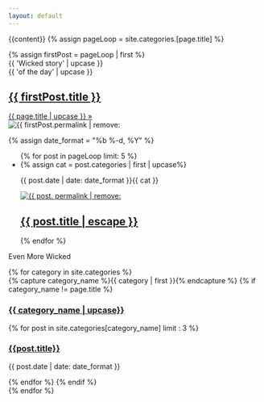 ```yaml
---
layout: default
---
```

{{content}}
{% assign pageLoop = site.categories.[page.title] %}
<section class = 'flex-in'>
{% assign firstPost = pageLoop | first %}
<div class = 'flex featured'>
  <div class = 'child third flex'>
     <div class = 'catch items'>
      <div class = 'left'>{{ 'Wicked story' | upcase }}</div>
      <div class = 'right'>{{ 'of the day' | upcase }}</div>
     </div>
     <a  href = '{{ firstPost.url | relative_url }}' class = 'title {{ page.title | downcase }} items'>
      <h1>{{ firstPost.title }}</h1>
      <span>{{ page.title | upcase }} &raquo;</span>
     </a>
  </div>
  <a '{{ firstPost.url | relative_url }}' class = 'child main '>
     <img src = '{{ site.baseurl }}/assets/posts/{{ firstPost.permalink | remove: '/'}}.jpg' alt = '{{ firstPost.permalink | remove: '/' }}'>
  </a>
</div>

{% assign date_format = "%b %-d, %Y" %}
<ul class="post-list child main">
  {% for post in pageLoop  limit: 5 %}
    <li>  
      {% assign cat = post.categories | first | upcase%}
      <p class = 'flex out'><span class="post-meta">{{ post.date | date: date_format }}</span><span class = 'right {{ cat | downcase }}'>{{ cat }}</span></p>
      <a class="post-link" href="{{ post.url | relative_url }}">
        <img src = '{{ site.baseurl }}/assets/posts/{{ post. permalink | remove: '/'}}.jpg' alt = '{{ post. permalink | remove: '/'}}'>
        <h2>
          {{ post.title | escape }}
        </h2>
      </a>
    </li>
    {% endfor %}
  </ul>
  <div class = 'child third'>
    <div id="archives">
    <p class = 'more'>Even More Wicked</p>
    {% for category in site.categories %}
      <div class="archive-group">
        {% capture category_name %}{{ category | first }}{% endcapture %}
        {% if category_name != page.title %}
        <div id="#{{ category_name | slugize }}"></div>
        <p></p>
        <a  href="{{site.baseurl}}/category/{{  category_name | downcase}}"><h3 class="category-head {{ category_name |downcase }}">{{ category_name | upcase}}</h3></a>
        <a name="{{ category_name | slugize }}"></a>
        {% for post in site.categories[category_name] limit : 3 %}
        <div class="archive-item">
          <h3><a href="{{ site.baseurl }}{{ post.url }}">{{post.title}}</a></h3>
          <p><span class="post-meta">{{ post.date | date: date_format }}</span></p>
        </div>
        {% endfor %}
        {% endif %}
      </div>
    {% endfor %}
    </div>
  </div>
</section>
